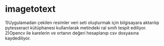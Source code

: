 # imagetotext
1)Uygulamadan çekilen resimler veri seti oluşturmak için bilgisayara aktarılıp pytesseract kütüphanesi kullanılarak metindeki ral sınıfı tespit ediliyor.
2)Opencv ile karelerin ve ortanın değeri hesaplanıp csv dosyasına kaydediliyor.
